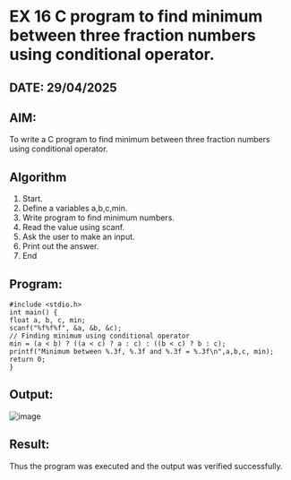 # EX 16 C program to find minimum between three fraction numbers using conditional operator.
## DATE: 29/04/2025
## AIM:
To write a C program to find minimum between three fraction numbers using conditional operator.

## Algorithm
1. Start.
2. Define a variables a,b,c,min.
3. Write program to find minimum numbers.
4. Read the value using scanf.
5. Ask the user to make an input.
6. Print out the answer.
7. End

## Program:
```
#include <stdio.h>
int main() {
float a, b, c, min;
scanf("%f%f%f", &a, &b, &c);
// Finding minimum using conditional operator
min = (a < b) ? ((a < c) ? a : c) : ((b < c) ? b : c);
printf("Minimum between %.3f, %.3f and %.3f = %.3f\n",a,b,c, min);
return 0;
}

```

## Output:

![image](https://github.com/user-attachments/assets/e90dc527-5248-4054-b9f7-3f6618d47386)


## Result:
Thus the program was executed and the output was verified successfully.
